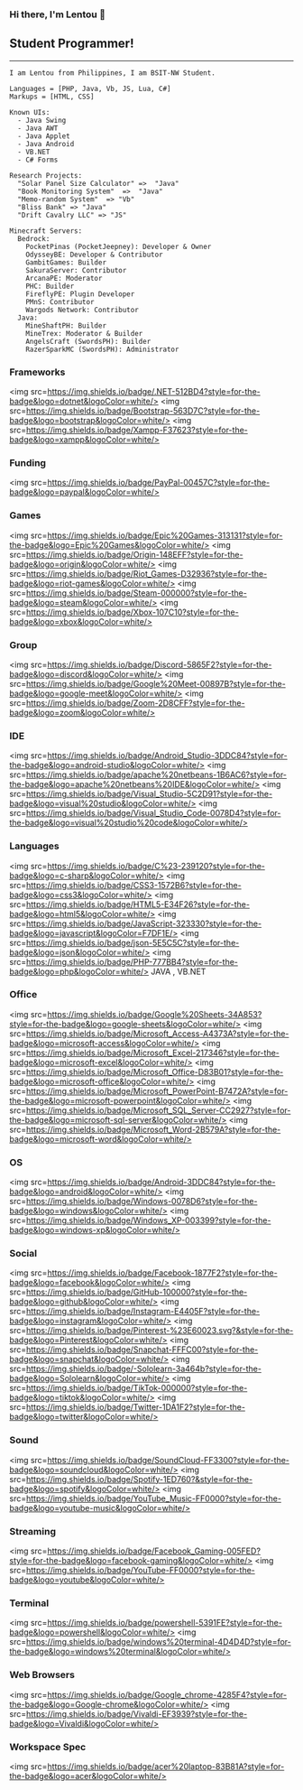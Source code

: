 ### Hi there, I'm Lentou 👋

## Student Programmer!
---
```fix
I am Lentou from Philippines, I am BSIT-NW Student.

Languages = [PHP, Java, Vb, JS, Lua, C#]
Markups = [HTML, CSS]

Known UIs:
  - Java Swing
  - Java AWT
  - Java Applet
  - Java Android
  - VB.NET
  - C# Forms

Research Projects:
  "Solar Panel Size Calculator" =>  "Java"
  "Book Monitoring System"  =>  "Java"
  "Memo-random System"  => "Vb"
  "Bliss Bank" => "Java"
  "Drift Cavalry LLC" => "JS"

Minecraft Servers:
  Bedrock:
    PocketPinas (PocketJeepney): Developer & Owner
    OdysseyBE: Developer & Contributor
    GambitGames: Builder
    SakuraServer: Contributor
    ArcanaPE: Moderator
    PHC: Builder
    FireflyPE: Plugin Developer
    PMnS: Contributor
    Wargods Network: Contributor
  Java:
    MineShaftPH: Builder
    MineTrex: Moderator & Builder
    AngelsCraft (SwordsPH): Builder
    RazerSparkMC (SwordsPH): Administrator
```
### Frameworks
<img src=https://img.shields.io/badge/.NET-512BD4?style=for-the-badge&logo=dotnet&logoColor=white/> 
<img src=https://img.shields.io/badge/Bootstrap-563D7C?style=for-the-badge&logo=bootstrap&logoColor=white/> 
<img src=https://img.shields.io/badge/Xampp-F37623?style=for-the-badge&logo=xampp&logoColor=white/>
### Funding
<img src=https://img.shields.io/badge/PayPal-00457C?style=for-the-badge&logo=paypal&logoColor=white/>
### Games
<img src=https://img.shields.io/badge/Epic%20Games-313131?style=for-the-badge&logo=Epic%20Games&logoColor=white/>
<img src=https://img.shields.io/badge/Origin-148EFF?style=for-the-badge&logo=origin&logoColor=white/>
<img src=https://img.shields.io/badge/Riot_Games-D32936?style=for-the-badge&logo=riot-games&logoColor=white/>
<img src=https://img.shields.io/badge/Steam-000000?style=for-the-badge&logo=steam&logoColor=white/>
<img src=https://img.shields.io/badge/Xbox-107C10?style=for-the-badge&logo=xbox&logoColor=white/>
### Group
<img src=https://img.shields.io/badge/Discord-5865F2?style=for-the-badge&logo=discord&logoColor=white/>
<img src=https://img.shields.io/badge/Google%20Meet-00897B?style=for-the-badge&logo=google-meet&logoColor=white/>
<img src=https://img.shields.io/badge/Zoom-2D8CFF?style=for-the-badge&logo=zoom&logoColor=white/>
### IDE
<img src=https://img.shields.io/badge/Android_Studio-3DDC84?style=for-the-badge&logo=android-studio&logoColor=white/>
<img src=https://img.shields.io/badge/apache%20netbeans-1B6AC6?style=for-the-badge&logo=apache%20netbeans%20IDE&logoColor=white/>
<img src=https://img.shields.io/badge/Visual_Studio-5C2D91?style=for-the-badge&logo=visual%20studio&logoColor=white/>
<img src=https://img.shields.io/badge/Visual_Studio_Code-0078D4?style=for-the-badge&logo=visual%20studio%20code&logoColor=white/>
### Languages
<img src=https://img.shields.io/badge/C%23-239120?style=for-the-badge&logo=c-sharp&logoColor=white/>
<img src=https://img.shields.io/badge/CSS3-1572B6?style=for-the-badge&logo=css3&logoColor=white/>
<img src=https://img.shields.io/badge/HTML5-E34F26?style=for-the-badge&logo=html5&logoColor=white/>
<img src=https://img.shields.io/badge/JavaScript-323330?style=for-the-badge&logo=javascript&logoColor=F7DF1E/>
<img src=https://img.shields.io/badge/json-5E5C5C?style=for-the-badge&logo=json&logoColor=white/>
<img src=https://img.shields.io/badge/PHP-777BB4?style=for-the-badge&logo=php&logoColor=white/>
JAVA , VB.NET
### Office
<img src=https://img.shields.io/badge/Google%20Sheets-34A853?style=for-the-badge&logo=google-sheets&logoColor=white/>
<img src=https://img.shields.io/badge/Microsoft_Access-A4373A?style=for-the-badge&logo=microsoft-access&logoColor=white/>
<img src=https://img.shields.io/badge/Microsoft_Excel-217346?style=for-the-badge&logo=microsoft-excel&logoColor=white/>
<img src=https://img.shields.io/badge/Microsoft_Office-D83B01?style=for-the-badge&logo=microsoft-office&logoColor=white/>
<img src=https://img.shields.io/badge/Microsoft_PowerPoint-B7472A?style=for-the-badge&logo=microsoft-powerpoint&logoColor=white/>
<img src=https://img.shields.io/badge/Microsoft_SQL_Server-CC2927?style=for-the-badge&logo=microsoft-sql-server&logoColor=white/>
<img src=https://img.shields.io/badge/Microsoft_Word-2B579A?style=for-the-badge&logo=microsoft-word&logoColor=white/>
### OS
<img src=https://img.shields.io/badge/Android-3DDC84?style=for-the-badge&logo=android&logoColor=white/>
<img src=https://img.shields.io/badge/Windows-0078D6?style=for-the-badge&logo=windows&logoColor=white/>
<img src=https://img.shields.io/badge/Windows_XP-003399?style=for-the-badge&logo=windows-xp&logoColor=white/>
### Social
<img src=https://img.shields.io/badge/Facebook-1877F2?style=for-the-badge&logo=facebook&logoColor=white/>
<img src=https://img.shields.io/badge/GitHub-100000?style=for-the-badge&logo=github&logoColor=white/>
<img src=https://img.shields.io/badge/Instagram-E4405F?style=for-the-badge&logo=instagram&logoColor=white/>
<img src=https://img.shields.io/badge/Pinterest-%23E60023.svg?&style=for-the-badge&logo=Pinterest&logoColor=white/>
<img src=https://img.shields.io/badge/Snapchat-FFFC00?style=for-the-badge&logo=snapchat&logoColor=white/>
<img src=https://img.shields.io/badge/-Sololearn-3a464b?style=for-the-badge&logo=Sololearn&logoColor=white/>
<img src=https://img.shields.io/badge/TikTok-000000?style=for-the-badge&logo=tiktok&logoColor=white/>
<img src=https://img.shields.io/badge/Twitter-1DA1F2?style=for-the-badge&logo=twitter&logoColor=white/>
### Sound
<img src=https://img.shields.io/badge/SoundCloud-FF3300?style=for-the-badge&logo=soundcloud&logoColor=white/>
<img src=https://img.shields.io/badge/Spotify-1ED760?&style=for-the-badge&logo=spotify&logoColor=white/>
<img src=https://img.shields.io/badge/YouTube_Music-FF0000?style=for-the-badge&logo=youtube-music&logoColor=white/>
### Streaming
<img src=https://img.shields.io/badge/Facebook_Gaming-005FED?style=for-the-badge&logo=facebook-gaming&logoColor=white/>
<img src=https://img.shields.io/badge/YouTube-FF0000?style=for-the-badge&logo=youtube&logoColor=white/>
### Terminal
<img src=https://img.shields.io/badge/powershell-5391FE?style=for-the-badge&logo=powershell&logoColor=white/>
<img src=https://img.shields.io/badge/windows%20terminal-4D4D4D?style=for-the-badge&logo=windows%20terminal&logoColor=white/>
### Web Browsers
<img src=https://img.shields.io/badge/Google_chrome-4285F4?style=for-the-badge&logo=Google-chrome&logoColor=white/>
<img src=https://img.shields.io/badge/Vivaldi-EF3939?style=for-the-badge&logo=Vivaldi&logoColor=white/>
### Workspace Spec
<img src=https://img.shields.io/badge/acer%20laptop-83B81A?style=for-the-badge&logo=acer&logoColor=white/>
